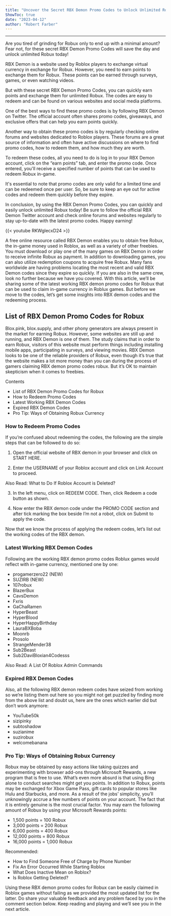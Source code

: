 ```yaml
---
title: "Uncover the Secret RBX Demon Promo Codes to Unlock Unlimited Robux Today!"
ShowToc: true 
date: "2023-04-12"
author: "Robert Farber"
---
```

*****
<!-- Title: Uncover the Secret RBX Demon Promo Codes to Unlock Unlimited Robux Today! -->

Are you tired of grinding for Robux only to end up with a minimal amount? Fear not, for these secret RBX Demon Promo Codes will save the day and unlock unlimited Robux today!

RBX Demon is a website used by Roblox players to exchange virtual currency in exchange for Robux. However, you need to earn points to exchange them for Robux. These points can be earned through surveys, games, or even watching videos.

But with these secret RBX Demon Promo Codes, you can quickly earn points and exchange them for unlimited Robux. The codes are easy to redeem and can be found on various websites and social media platforms.

One of the best ways to find these promo codes is by following RBX Demon on Twitter. The official account often shares promo codes, giveaways, and exclusive offers that can help you earn points quickly.

Another way to obtain these promo codes is by regularly checking online forums and websites dedicated to Roblox players. These forums are a great source of information and often have active discussions on where to find promo codes, how to redeem them, and how much they are worth.

To redeem these codes, all you need to do is log in to your RBX Demon account, click on the “earn points” tab, and enter the promo code. Once entered, you'll receive a specified number of points that can be used to redeem Robux in-game.

It's essential to note that promo codes are only valid for a limited time and can be redeemed once per user. So, be sure to keep an eye out for active codes and redeem them quickly before they expire.

In conclusion, by using the RBX Demon Promo Codes, you can quickly and easily unlock unlimited Robux today! Be sure to follow the official RBX Demon Twitter account and check online forums and websites regularly to stay up-to-date with the latest promo codes. Happy earning!

{{< youtube RKWglecxD24 >}} 



A free online resource called RBX Demon enables you to obtain free Robux, the in-game money used in Roblox, as well as a variety of other freebies. You must download or play one of the many games on RBX Demon in order to receive infinite Robux as payment. In addition to downloading games, you can also utilize redemption coupons to acquire free Robux. Many fans worldwide are having problems locating the most recent and valid RBX Demon codes since they expire so quickly. If you are also in the same crew, look no further because we have you covered. With this article, we’ll be sharing some of the latest working RBX demon promo codes for Robux that can be used to claim in-game currency in Roblux games. But before we move to the codes, let’s get some insights into RBX demon codes and the redeeming process.
 

 
## List of RBX Demon Promo Codes for Robux
 
Blox.pink, blox.supply, and other phony generators are always present in the market for earning Robux. However, some websites are still up and running, and RBX Demon is one of them. The study claims that in order to earn Robux, visitors of this website must perform things including installing mobile apps, participating in surveys, and viewing movies. RBX Demon looks to be one of the reliable providers of Robux, even though it’s true that the website makes a lot more money than you can during the process of gamers claiming RBX demon promo codes robux. But it’s OK to maintain skepticism when it comes to freebies.
 
Contents
 
- List of RBX Demon Promo Codes for Robux
 - How to Redeem Promo Codes
 - Latest Working RBX Demon Codes
 - Expired RBX Demon Codes
 - Pro Tip: Ways of Obtaining Robux Currency

 
### How to Redeem Promo Codes
 
If you’re confused about redeeming the codes, the following are the simple steps that can be followed to do so:
 
1. Open the official website of RBX demon in your browser and click on START HERE.
 
2. Enter the USERNAME of your Roblox account and click on Link Account to proceed.
 
Also Read: What to Do If Roblox Account is Deleted?
 
3. In the left menu, click on REDEEM CODE. Then, click Redeem a code button as shown.
 
4. Now enter the RBX demon code under the PROMO CODE section and after tick marking the box beside I’m not a robot, click on Submit to apply the code.
 
Now that we know the process of applying the redeem codes, let’s list out the working codes of the RBX demon.
 
### Latest Working RBX Demon Codes 
 
Following are the working RBX demon promo codes Roblux games would reflect with in-game currency, mentioned one by one:
 
- progamerzero22 (NEW)
 - SUZIRB (NEW)
 - 107robux
 - BlazerBux
 - CavsDemon
 - Fxris
 - GaChaRamen
 - HyperBeast
 - HyperBlood
 - HyperHappyBirthday
 - LauraBXBoba
 - Moonrb
 - Prosolo
 - StrangeMender38
 - Sub2Beast
 - Sub2DaviBloxian4Codesss

 
Also Read: A List Of Roblox Admin Commands
 
### Expired RBX Demon Codes 
 
Also, all the following RBX demon redeem codes have seized from working so we’re listing them out here so you might not get puzzled by finding more from the above list and doubt us, here are the ones which earlier did but don’t work anymore:
 
- YouTube50k
 - sizipinky
 - subtoshadow
 - suzianime
 - suzirobux
 - welcomebanana

 
### Pro Tip: Ways of Obtaining Robux Currency
 
Robux may be obtained by easy actions like taking quizzes and experimenting with browser add-ons through Microsoft Rewards, a new program that is free to use. What’s even more absurd is that using Bing alone to conduct searches might get you points. In addition to Robux, points may be exchanged for Xbox Game Pass, gift cards to popular stores like Hulu and Starbucks, and more. As a result of the jobs’ simplicity, you’ll unknowingly accrue a few numbers of points on your account. The fact that it is entirely genuine is the most crucial factor. You may earn the following amount of Robux by using your Microsoft Rewards points:
 
- 1,500 points = 100 Robux
 - 3,000 points = 200 Robux
 - 6,000 points = 400 Robux
 - 12,000 points = 800 Robux
 - 16,000 points = 1,000 Robux

 
Recommended:
 
- How to Find Someone Free of Charge by Phone Number
 - Fix An Error Occurred While Starting Roblox
 - What Does Inactive Mean on Roblox?
 - Is Roblox Getting Deleted?

 
Using these RBX demon promo codes for Robux can be easily claimed in Roblox games without failing as we provided the most updated list for the latter. Do share your valuable feedback and any problem faced by you in the comment section below. Keep reading and playing and we’ll see you in the next article.



